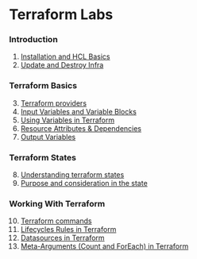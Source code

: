 # Terraform Labs

### Introduction
1. [Installation and HCL Basics](https://github.com/Minhaz00/Terraform-Labs/tree/main/Terraform%20Labs/01.%20Installation%20and%20HCL%20Basics) 
2. [Update and Destroy Infra](https://github.com/Minhaz00/Terraform-Labs/tree/main/Terraform%20Labs/02.%20Update%20and%20Destroy%20Infra)  

### Terraform Basics
3. [Terraform providers](https://github.com/Minhaz00/Terraform-Labs/tree/main/Terraform%20Labs/03.%20Providers%20in%20Terraform) 
4. [Input Variables and Variable Blocks](https://github.com/Minhaz00/Terraform-Labs/tree/main/Terraform%20Labs/04.%20Input%20Variables%20and%20Variable%20Blocks) 
5. [Using Variables in Terraform](https://github.com/Minhaz00/Terraform-Labs/tree/main/Terraform%20Labs/05.%20Using%20variables%20in%20terraform)
6. [Resource Attributes & Dependencies](https://github.com/Minhaz00/Terraform-Labs/tree/main/Terraform%20Labs/06.%20Resource%20Dependencies%20and%20Interpolation%20in%20Terraform) 
7. [Output Variables](https://github.com/Minhaz00/Terraform-Labs/tree/main/Terraform%20Labs/07.%20Output%20variables%20in%20terraform) 

### Terraform States
8. [Understanding terraform states](https://github.com/Minhaz00/Terraform-Labs/tree/main/Terraform%20Labs/08.%20Understanding%20terraform%20states)
9. [Purpose and consideration in the state](https://github.com/Minhaz00/Terraform-Labs/tree/main/Terraform%20Labs/09.%20Managing%20Terraform%20State) 

### Working With Terraform
10. [Terraform commands](https://github.com/Minhaz00/Terraform-Labs/tree/main/Terraform%20Labs/10.%20Exploring%20Terraform%20Commands)  
11. [Lifecycles Rules in Terraform]()  
12. [Datasources in Terraform](https://github.com/Minhaz00/Terraform-Labs/tree/main/Terraform%20Labs/12.%20Datasources%20in%20terraform)
13. [Meta-Arguments (Count and ForEach) in Terraform](https://github.com/Minhaz00/Terraform-Labs/tree/main/Terraform%20Labs/13.%20Meta-Arguments%20(Count%20and%20ForEach)%20in%20Terraform) 